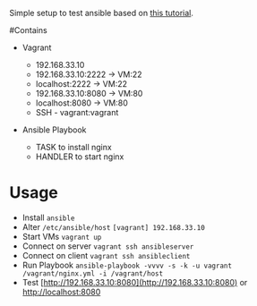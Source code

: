 Simple setup to test ansible based on [this tutorial](https://serversforhackers.com/an-ansible-tutorial).


#Contains
* Vagrant
	* 192.168.33.10
	* 192.168.33.10:2222 → VM:22
	* localhost:2222 → VM:22
	* 192.168.33.10:8080 → VM:80
	* localhost:8080 → VM:80
	* SSH - vagrant:vagrant

* Ansible Playbook
	* TASK to install nginx
	* HANDLER to start nginx

# Usage
* Install `ansible`
* Alter `/etc/ansible/host`
	`[vagrant]
 	192.168.33.10`
 * Start VMs `vagrant up`
 * Connect on server `vagrant ssh ansibleserver`
 * Connect on client `vagrant ssh ansibleclient`
 * Run Playbook `ansible-playbook -vvvv -s -k -u vagrant /vagrant/nginx.yml -i /vagrant/host`
 * Test [http://192.168.33.10:8080](http://192.168.33.10:8080) or [http://localhost:8080](http://localhost:8080)
